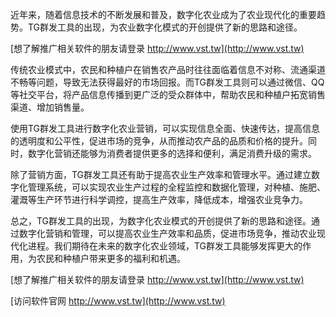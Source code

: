 近年来，随着信息技术的不断发展和普及，数字化农业成为了农业现代化的重要趋势。TG群发工具的出现，为农业数字化模式的开创提供了新的思路和途径。

[想了解推广相关软件的朋友请登录 http://www.vst.tw](http://www.vst.tw)

传统农业模式中，农民和种植户在销售农产品时往往面临着信息不对称、流通渠道不畅等问题，导致无法获得最好的市场回报。而TG群发工具则可以通过微信、QQ等社交平台，将产品信息传播到更广泛的受众群体中，帮助农民和种植户拓宽销售渠道、增加销售量。

使用TG群发工具进行数字化农业营销，可以实现信息全面、快速传达，提高信息的透明度和公平性，促进市场的竞争，从而推动农产品的品质和价格的提升。同时，数字化营销还能够为消费者提供更多的选择和便利，满足消费升级的需求。

除了营销方面，TG群发工具还有助于提高农业生产效率和管理水平。通过建立数字化管理系统，可以实现农业生产过程的全程监控和数据化管理，对种植、施肥、灌溉等生产环节进行科学调控，提高生产效率，降低成本，增强农业竞争力。

总之，TG群发工具的出现，为数字化农业模式的开创提供了新的思路和途径。通过数字化营销和管理，可以提高农业生产效率和品质，促进市场竞争，推动农业现代化进程。我们期待在未来的数字化农业领域，TG群发工具能够发挥更大的作用，为农民和种植户带来更多的福利和机遇。

[想了解推广相关软件的朋友请登录 http://www.vst.tw](http://www.vst.tw)


[访问软件官网 http://www.vst.tw](http://www.vst.tw)
